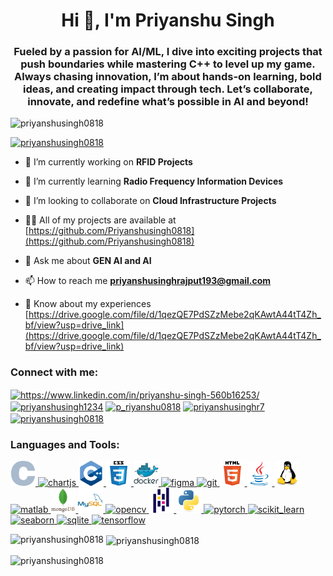<h1 align="center">Hi 👋, I'm Priyanshu Singh</h1>
<h3 align="center">Fueled by a passion for AI/ML, I dive into exciting projects that push boundaries while mastering C++ to level up my game. Always chasing innovation, I’m about hands-on learning, bold ideas, and creating impact through tech. Let’s collaborate, innovate, and redefine what’s possible in AI and beyond!</h3>

<p align="left"> <img src="https://komarev.com/ghpvc/?username=priyanshusingh0818&label=Profile%20views&color=0e75b6&style=flat" alt="priyanshusingh0818" /> </p>

<p align="left"> <a href="https://github.com/ryo-ma/github-profile-trophy"><img src="https://github-profile-trophy.vercel.app/?username=priyanshusingh0818" alt="priyanshusingh0818" /></a> </p>

- 🔭 I’m currently working on **RFID Projects**

- 🌱 I’m currently learning **Radio Frequency Information Devices**

- 👯 I’m looking to collaborate on **Cloud Infrastructure Projects**

- 👨‍💻 All of my projects are available at [https://github.com/Priyanshusingh0818](https://github.com/Priyanshusingh0818)

- 💬 Ask me about **GEN AI and AI**

- 📫 How to reach me **priyanshusinghrajput193@gmail.com**

- 📄 Know about my experiences [https://drive.google.com/file/d/1qezQE7PdSZzMebe2qKAwtA44tT4Zh_bf/view?usp=drive_link](https://drive.google.com/file/d/1qezQE7PdSZzMebe2qKAwtA44tT4Zh_bf/view?usp=drive_link)

<h3 align="left">Connect with me:</h3>
<p align="left">
<a href="https://linkedin.com/in/https://www.linkedin.com/in/priyanshu-singh-560b16253/" target="blank"><img align="center" src="https://raw.githubusercontent.com/rahuldkjain/github-profile-readme-generator/master/src/images/icons/Social/linked-in-alt.svg" alt="https://www.linkedin.com/in/priyanshu-singh-560b16253/" height="30" width="40" /></a>
<a href="https://kaggle.com/priyanshusingh1234" target="blank"><img align="center" src="https://raw.githubusercontent.com/rahuldkjain/github-profile-readme-generator/master/src/images/icons/Social/kaggle.svg" alt="priyanshusingh1234" height="30" width="40" /></a>
<a href="https://instagram.com/p_riyanshu0818" target="blank"><img align="center" src="https://raw.githubusercontent.com/rahuldkjain/github-profile-readme-generator/master/src/images/icons/Social/instagram.svg" alt="p_riyanshu0818" height="30" width="40" /></a>
<a href="https://www.hackerrank.com/priyanshusinghr7" target="blank"><img align="center" src="https://raw.githubusercontent.com/rahuldkjain/github-profile-readme-generator/master/src/images/icons/Social/hackerrank.svg" alt="priyanshusinghr7" height="30" width="40" /></a>
<a href="https://www.leetcode.com/priyanshusingh0818" target="blank"><img align="center" src="https://raw.githubusercontent.com/rahuldkjain/github-profile-readme-generator/master/src/images/icons/Social/leet-code.svg" alt="priyanshusingh0818" height="30" width="40" /></a>
</p>

<h3 align="left">Languages and Tools:</h3>
<p align="left"> <a href="https://www.cprogramming.com/" target="_blank" rel="noreferrer"> <img src="https://raw.githubusercontent.com/devicons/devicon/master/icons/c/c-original.svg" alt="c" width="40" height="40"/> </a> <a href="https://www.chartjs.org" target="_blank" rel="noreferrer"> <img src="https://www.chartjs.org/media/logo-title.svg" alt="chartjs" width="40" height="40"/> </a> <a href="https://www.w3schools.com/cpp/" target="_blank" rel="noreferrer"> <img src="https://raw.githubusercontent.com/devicons/devicon/master/icons/cplusplus/cplusplus-original.svg" alt="cplusplus" width="40" height="40"/> </a> <a href="https://www.w3schools.com/css/" target="_blank" rel="noreferrer"> <img src="https://raw.githubusercontent.com/devicons/devicon/master/icons/css3/css3-original-wordmark.svg" alt="css3" width="40" height="40"/> </a> <a href="https://www.docker.com/" target="_blank" rel="noreferrer"> <img src="https://raw.githubusercontent.com/devicons/devicon/master/icons/docker/docker-original-wordmark.svg" alt="docker" width="40" height="40"/> </a> <a href="https://www.figma.com/" target="_blank" rel="noreferrer"> <img src="https://www.vectorlogo.zone/logos/figma/figma-icon.svg" alt="figma" width="40" height="40"/> </a> <a href="https://git-scm.com/" target="_blank" rel="noreferrer"> <img src="https://www.vectorlogo.zone/logos/git-scm/git-scm-icon.svg" alt="git" width="40" height="40"/> </a> <a href="https://www.w3.org/html/" target="_blank" rel="noreferrer"> <img src="https://raw.githubusercontent.com/devicons/devicon/master/icons/html5/html5-original-wordmark.svg" alt="html5" width="40" height="40"/> </a> <a href="https://www.java.com" target="_blank" rel="noreferrer"> <img src="https://raw.githubusercontent.com/devicons/devicon/master/icons/java/java-original.svg" alt="java" width="40" height="40"/> </a> <a href="https://www.linux.org/" target="_blank" rel="noreferrer"> <img src="https://raw.githubusercontent.com/devicons/devicon/master/icons/linux/linux-original.svg" alt="linux" width="40" height="40"/> </a> <a href="https://www.mathworks.com/" target="_blank" rel="noreferrer"> <img src="https://upload.wikimedia.org/wikipedia/commons/2/21/Matlab_Logo.png" alt="matlab" width="40" height="40"/> </a> <a href="https://www.mongodb.com/" target="_blank" rel="noreferrer"> <img src="https://raw.githubusercontent.com/devicons/devicon/master/icons/mongodb/mongodb-original-wordmark.svg" alt="mongodb" width="40" height="40"/> </a> <a href="https://www.mysql.com/" target="_blank" rel="noreferrer"> <img src="https://raw.githubusercontent.com/devicons/devicon/master/icons/mysql/mysql-original-wordmark.svg" alt="mysql" width="40" height="40"/> </a> <a href="https://opencv.org/" target="_blank" rel="noreferrer"> <img src="https://www.vectorlogo.zone/logos/opencv/opencv-icon.svg" alt="opencv" width="40" height="40"/> </a> <a href="https://pandas.pydata.org/" target="_blank" rel="noreferrer"> <img src="https://raw.githubusercontent.com/devicons/devicon/2ae2a900d2f041da66e950e4d48052658d850630/icons/pandas/pandas-original.svg" alt="pandas" width="40" height="40"/> </a> <a href="https://www.python.org" target="_blank" rel="noreferrer"> <img src="https://raw.githubusercontent.com/devicons/devicon/master/icons/python/python-original.svg" alt="python" width="40" height="40"/> </a> <a href="https://pytorch.org/" target="_blank" rel="noreferrer"> <img src="https://www.vectorlogo.zone/logos/pytorch/pytorch-icon.svg" alt="pytorch" width="40" height="40"/> </a> <a href="https://scikit-learn.org/" target="_blank" rel="noreferrer"> <img src="https://upload.wikimedia.org/wikipedia/commons/0/05/Scikit_learn_logo_small.svg" alt="scikit_learn" width="40" height="40"/> </a> <a href="https://seaborn.pydata.org/" target="_blank" rel="noreferrer"> <img src="https://seaborn.pydata.org/_images/logo-mark-lightbg.svg" alt="seaborn" width="40" height="40"/> </a> <a href="https://www.sqlite.org/" target="_blank" rel="noreferrer"> <img src="https://www.vectorlogo.zone/logos/sqlite/sqlite-icon.svg" alt="sqlite" width="40" height="40"/> </a> <a href="https://www.tensorflow.org" target="_blank" rel="noreferrer"> <img src="https://www.vectorlogo.zone/logos/tensorflow/tensorflow-icon.svg" alt="tensorflow" width="40" height="40"/> </a> </p>

<p><img align="left" src="https://github-readme-stats.vercel.app/api/top-langs?username=priyanshusingh0818&show_icons=true&locale=en&layout=compact" alt="priyanshusingh0818" /></p>

<p>&nbsp;<img align="center" src="https://github-readme-stats.vercel.app/api?username=priyanshusingh0818&show_icons=true&locale=en" alt="priyanshusingh0818" /></p>

<p><img align="center" src="https://github-readme-streak-stats.herokuapp.com/?user=priyanshusingh0818&" alt="priyanshusingh0818" /></p>
